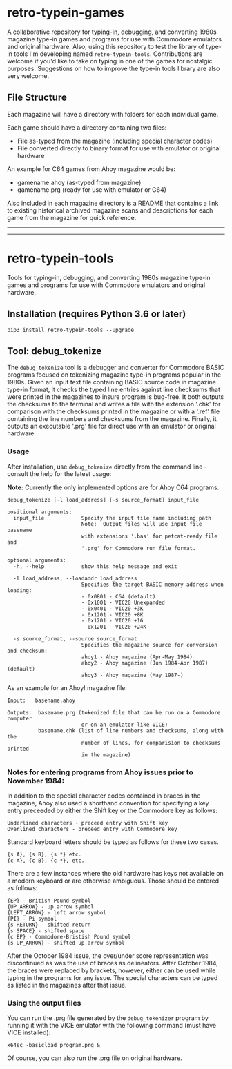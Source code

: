 # retro-typein-games
A collaborative repository for typing-in, debugging, and converting 1980s
magazine type-in games and programs for use with Commodore emulators and
original hardware.  Also, using this repository to test the library of type-in
tools I'm developing named `retro-typein-tools`.  Contributions are welcome if
you'd like to take on typing in one of the games for nostalgic purposes.
Suggestions on how to improve the type-in tools library are also very welcome.

## File Structure
Each magazine will have a directory with folders for each individual game.

Each game should have a directory containing two files:
- File as-typed from the magazine (including special character codes)
- File converted directly to binary format for use with emulator or original hardware

An example for C64 games from Ahoy magazine would be:
- gamename.ahoy (as-typed from magazine)
- gamename.prg (ready for use with emulator or C64)

Also included in each magazine directory is a README that contains a link to
existing historical archived magazine scans and descriptions for each game from
the magazine for quick reference.
____
____

# retro-typein-tools
Tools for typing-in, debugging, and converting 1980s magazine type-in games and 
programs for use with Commodore emulators and original hardware. 

## Installation (requires Python 3.6 or later)
`pip3 install retro-typein-tools --upgrade`

## Tool: debug_tokenize

The `debug_tokenize` tool is a debugger and converter for Commodore BASIC 
programs focused on tokenizing magazine type-in programs popular in the 1980s. 
Given an input text file containing BASIC source code in magazine type-in
format, it checks the typed line entries against line checksums that were 
printed in the magazines to insure program is bug-free. It both outputs the
checksums to the terminal and writes a file with the extension '.chk' for
comparison with the checksums printed in the magazine or with a '.ref' file
containing the line numbers and checksums from the magazine. Finally, it
outputs an executable '.prg' file for direct use with an emulator or original
hardware.

### Usage

After installation, use `debug_tokenize` directly from the command line - 
consult the help for the latest usage: 

**Note:** Currently the only implemented options are for Ahoy C64 programs. 

```
debug_tokenize [-l load_address] [-s source_format] input_file
```

```
positional arguments:
  input_file            Specify the input file name including path
                        Note:  Output files will use input file basename
                        with extensions '.bas' for petcat-ready file and
                        '.prg' for Commodore run file format.

optional arguments:
  -h, --help            show this help message and exit

  -l load_address, --loadaddr load_address
                        Specifies the target BASIC memory address when loading:
                        - 0x0801 - C64 (default)
                        - 0x1001 - VIC20 Unexpanded
                        - 0x0401 - VIC20 +3K
                        - 0x1201 - VIC20 +8K
                        - 0x1201 - VIC20 +16
                        - 0x1201 - VIC20 +24K

  -s source_format, --source source_format
                        Specifies the magazine source for conversion and checksum:
                        ahoy1 - Ahoy magazine (Apr-May 1984)
                        ahoy2 - Ahoy magazine (Jun 1984-Apr 1987) (default)
                        ahoy3 - Ahoy magazine (May 1987-)
```

As an example for an Ahoy! magazine file:

```
Input:   basename.ahoy

Outputs:  basename.prg (tokenized file that can be run on a Commodore computer
                        or on an emulator like VICE)
          basename.chk (list of line numbers and checksums, along with the
                        number of lines, for comparision to checksums printed
                        in the magazine)
```

### Notes for entering programs from Ahoy issues prior to November 1984:

In addition to the special character codes contained in braces 
in the magazine, Ahoy also used a shorthand convention for 
specifying a key entry preceeded by either the Shift key or the 
Commodore key as follows:

    Underlined characters - preceed entry with Shift key
    Overlined characters - preceed entry with Commodore key

Standard keyboard letters should be typed as follows for these two cases.

    {s A}, {s B}, {s *} etc.
    {c A}, {c B}, {c *}, etc.

There are a few instances where the old hardware has keys not
available on a modern keyboard or are otherwise ambiguous.
Those should be entered as follows:

    {EP} - British Pound symbol
    {UP_ARROW} - up arrow symbol
    {LEFT_ARROW} - left arrow symbol
    {PI} - Pi symbol
    {s RETURN} - shifted return
    {s SPACE} - shifted space
    {c EP} - Commodore-Bristish Pound symbol
    {s UP_ARROW} - shifted up arrow symbol

After the October 1984 issue, the over/under score representation was 
discontinued as was the use of braces as delineators.  After October 1984, the
braces were replaced by brackets, however, either can be used while typing in
the programs for any issue.  The special characters can be typed as listed
in the magazines after that issue.

### Using the output files

You can run the .prg file generated by the `debug_tokenizer` program by
running it with the VICE emulator with the following command (must have VICE
installed):

```
x64sc -basicload program.prg &
```

Of course, you can also run the .prg file on original hardware.
